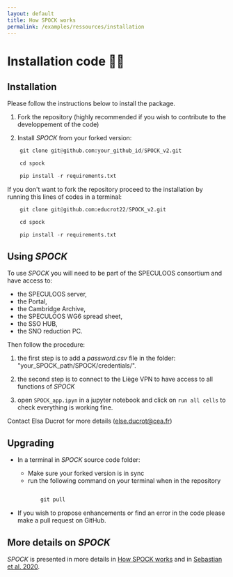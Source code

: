 ```yaml
---
layout: default
title: How SPOCK works
permalink: /examples/ressources/installation
---
```


# Installation code 👩‍💻


Installation
-------------

Please follow the instructions below to install the package.

1. Fork the repository (highly recommended if you wish to contribute to the developpement of the code)

2. Install *SPOCK* from your forked version:
```python
    git clone git@github.com:your_github_id/SPOCK_v2.git 

    cd spock

    pip install -r requirements.txt
```
If you don't want to fork the repository proceed to the installation by running this lines of codes in a terminal:
```python
    git clone git@github.com:educrot22/SPOCK_v2.git

    cd spock

    pip install -r requirements.txt
```


Using *SPOCK*
---------------

To use *SPOCK* you will need to be part of the SPECULOOS consortium and have access to:
 * the SPECULOOS server,
 * the Portal,
 * the Cambridge Archive,
 * the SPECULOOS WG6 spread sheet,
 * the SSO HUB,
 * the SNO reduction PC.

Then follow the procedure:

1. the first step is to add a *password.csv* file in the folder: "your_SPOCK_path/SPOCK/credentials/".

2. the second step is to connect to the Liège VPN to have access to all functions of *SPOCK*

3. open `SPOCK_app.ipyn` in a jupyter notebook and click on ``run all cells`` to check everything is working fine.

Contact Elsa Ducrot for more details (else.ducrot@cea.fr)

Upgrading
-------------

- In a terminal in *SPOCK* source code folder:

    - Make sure your forked version is in sync
    - run the following command on your terminal when in the repository
        ```python

            git pull
        ```
- If you wish to propose enhancements or find an error in the code please make a pull request on GitHub.


More details on *SPOCK*
--------------------------

*SPOCK* is presented in more details in [How SPOCK works](how)
 and in [Sebastian et al. 2020](http://arxiv.org/abs/2011.02069).